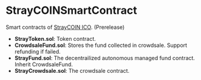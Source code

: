 # StrayCOINSmartContract
Smart contracts of [StrayCOIN ICO](https://cccpapaccc.wixsite.com/straycoin). (Prerelease)

* **StrayToken.sol**: Token contract.
* **CrowdsaleFund.sol**: Stores the fund collected in crowdsale. Support refunding if failed.
* **StrayFund.sol**: The decentrailized autonomous managed fund contract. Inherit CrowdsaleFund.
* **StrayCrowdsale.sol**: The crowdsale contract. 